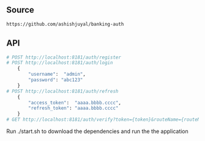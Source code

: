 ## Source
```bash
https://github.com/ashishjuyal/banking-auth
```

## API
```python
# POST http://localhost:8181/auth/register
# POST http://localhost:8181/auth/login
    {
        "username":  "admin",
        "password": "abc123"
    }
# POST http://localhost:8181/auth/refresh
    {
        "access_token":  "aaaa.bbbb.cccc",
        "refresh_token": "aaaa.bbbb.cccc"
    }
# GET http://localhost:8181/auth/verify?token={token}&routeName={routeNm}&customer_id={custId}&account_id={accId}
```

Run ./start.sh to download the dependencies and run the the application